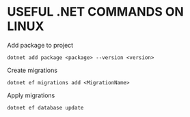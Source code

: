 #  USEFUL .NET COMMANDS ON LINUX

Add package to project
```psw
dotnet add package <package> --version <version>
```
Create migrations

```psw
dotnet ef migrations add <MigrationName> 
```
Apply migrations

```psw
dotnet ef database update 
```


